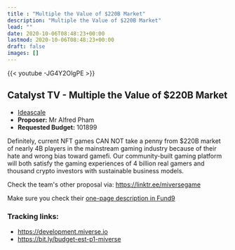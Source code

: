 ```yaml
---
title : "Multiple the Value of $220B Market"
description: "Multiple the Value of $220B Market"
lead: ""
date: 2020-10-06T08:48:23+00:00
lastmod: 2020-10-06T08:48:23+00:00
draft: false
images: []
---
```


{{<  youtube -JG4Y2OlgPE >}}

## Catalyst TV - Multiple the Value of $220B Market

- [Ideascale](https://cardano.ideascale.com/c/idea/417243)
- **Proposer:** Mr Alfred Pham
- **Requested Budget:** 101899

Definitely, current NFT games CAN NOT take a penny from $220B market of nearly 4B players in the mainstream gaming industry because of their hate and wrong bias toward gamefi. Our community-built gaming platform will both satisfy the gaming experiences of 4 billion real gamers and thousand crypto investors with sustainable business models.

Check the team's other proposal via: <https://linktr.ee/miversegame>

Make sure you check their [one-page description in Fund9](https://miverse.io/one-page-catalyst-proposal-of-fund-9/?utm_source=miverse&utm_medium=one+page&utm_campaign=catalyst_f9)

### Tracking links:

- <https://development.miverse.io>
- <https://bit.ly/budget-est-p1-miverse>
